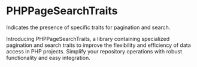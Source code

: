 # PHPPageSearchTraits
Indicates the presence of specific traits for pagination and search.

Introducing PHPPageSearchTraits, a library containing specialized pagination and search traits to improve the flexibility and efficiency of data access in PHP projects. Simplify your repository operations with robust functionality and easy integration.
